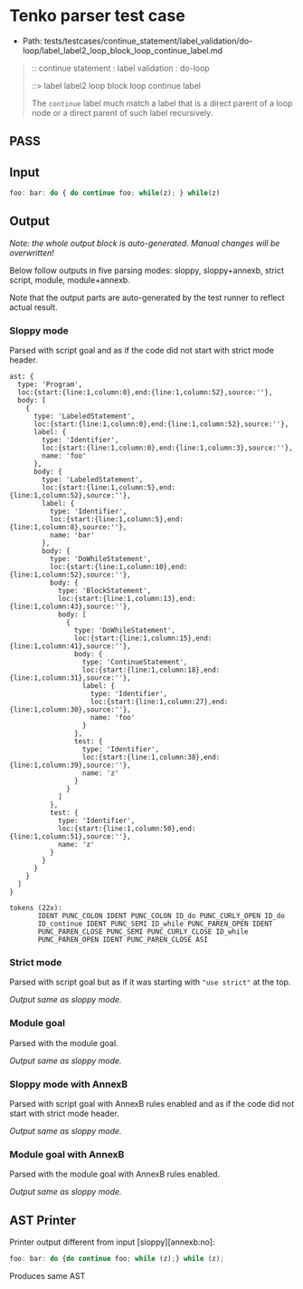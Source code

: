 # Tenko parser test case

- Path: tests/testcases/continue_statement/label_validation/do-loop/label_label2_loop_block_loop_continue_label.md

> :: continue statement : label validation : do-loop
>
> ::> label label2 loop block loop continue label
>
> The `continue` label much match a label that is a direct parent of a loop node or a direct parent of such label recursively.

## PASS

## Input

`````js
foo: bar: do { do continue foo; while(z); } while(z)
`````

## Output

_Note: the whole output block is auto-generated. Manual changes will be overwritten!_

Below follow outputs in five parsing modes: sloppy, sloppy+annexb, strict script, module, module+annexb.

Note that the output parts are auto-generated by the test runner to reflect actual result.

### Sloppy mode

Parsed with script goal and as if the code did not start with strict mode header.

`````
ast: {
  type: 'Program',
  loc:{start:{line:1,column:0},end:{line:1,column:52},source:''},
  body: [
    {
      type: 'LabeledStatement',
      loc:{start:{line:1,column:0},end:{line:1,column:52},source:''},
      label: {
        type: 'Identifier',
        loc:{start:{line:1,column:0},end:{line:1,column:3},source:''},
        name: 'foo'
      },
      body: {
        type: 'LabeledStatement',
        loc:{start:{line:1,column:5},end:{line:1,column:52},source:''},
        label: {
          type: 'Identifier',
          loc:{start:{line:1,column:5},end:{line:1,column:8},source:''},
          name: 'bar'
        },
        body: {
          type: 'DoWhileStatement',
          loc:{start:{line:1,column:10},end:{line:1,column:52},source:''},
          body: {
            type: 'BlockStatement',
            loc:{start:{line:1,column:13},end:{line:1,column:43},source:''},
            body: [
              {
                type: 'DoWhileStatement',
                loc:{start:{line:1,column:15},end:{line:1,column:41},source:''},
                body: {
                  type: 'ContinueStatement',
                  loc:{start:{line:1,column:18},end:{line:1,column:31},source:''},
                  label: {
                    type: 'Identifier',
                    loc:{start:{line:1,column:27},end:{line:1,column:30},source:''},
                    name: 'foo'
                  }
                },
                test: {
                  type: 'Identifier',
                  loc:{start:{line:1,column:38},end:{line:1,column:39},source:''},
                  name: 'z'
                }
              }
            ]
          },
          test: {
            type: 'Identifier',
            loc:{start:{line:1,column:50},end:{line:1,column:51},source:''},
            name: 'z'
          }
        }
      }
    }
  ]
}

tokens (22x):
       IDENT PUNC_COLON IDENT PUNC_COLON ID_do PUNC_CURLY_OPEN ID_do
       ID_continue IDENT PUNC_SEMI ID_while PUNC_PAREN_OPEN IDENT
       PUNC_PAREN_CLOSE PUNC_SEMI PUNC_CURLY_CLOSE ID_while
       PUNC_PAREN_OPEN IDENT PUNC_PAREN_CLOSE ASI
`````

### Strict mode

Parsed with script goal but as if it was starting with `"use strict"` at the top.

_Output same as sloppy mode._

### Module goal

Parsed with the module goal.

_Output same as sloppy mode._

### Sloppy mode with AnnexB

Parsed with script goal with AnnexB rules enabled and as if the code did not start with strict mode header.

_Output same as sloppy mode._

### Module goal with AnnexB

Parsed with the module goal with AnnexB rules enabled.

_Output same as sloppy mode._

## AST Printer

Printer output different from input [sloppy][annexb:no]:

````js
foo: bar: do {do continue foo; while (z);} while (z);
````

Produces same AST

